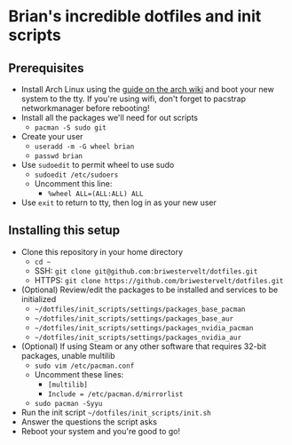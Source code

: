 # Brian's incredible dotfiles and init scripts

## Prerequisites 

- Install Arch Linux using the [guide on the arch wiki](https://wiki.archlinux.org/title/installation_guide) and boot your new system to the tty. If you're using wifi, don't forget to pacstrap networkmanager before rebooting!
- Install all the packages we'll need for out scripts
    - ``pacman -S sudo git``
- Create your user
   - ``useradd -m -G wheel brian`` 
   - ``passwd brian``
- Use ``sudoedit`` to permit wheel to use sudo
    - ``sudoedit /etc/sudoers``
    - Uncomment this line:
        - ``%wheel ALL=(ALL:ALL) ALL``
- Use ``exit`` to return to tty, then log in as your new user

## Installing this setup

- Clone this repository in your home directory
    - ``cd ~``
    - SSH: ``git clone git@github.com:briwestervelt/dotfiles.git``
    - HTTPS: ``git clone https://github.com/briwestervelt/dotfiles.git``
- (Optional) Review/edit the packages to be installed and services to be initialized
    - ``~/dotfiles/init_scripts/settings/packages_base_pacman``
    - ``~/dotfiles/init_scripts/settings/packages_base_aur``
    - ``~/dotfiles/init_scripts/settings/packages_nvidia_pacman``
    - ``~/dotfiles/init_scripts/settings/packages_nvidia_aur``
- (Optional) If using Steam or any other software that requires 32-bit packages, unable multilib
    - ``sudo vim /etc/pacman.conf``
    - Uncomment these lines:
        - ``[multilib]``
        - ``Include = /etc/pacman.d/mirrorlist``
    - ``sudo pacman -Syyu``
- Run the init script
    ``~/dotfiles/init_scripts/init.sh``
- Answer the questions the script asks
- Reboot your system and you're good to go!

